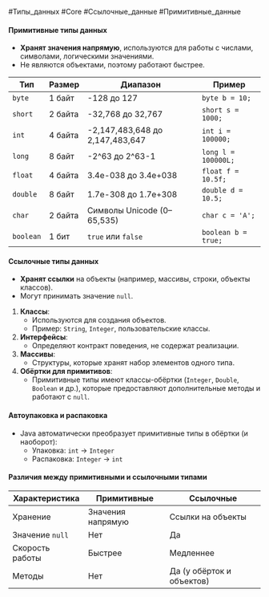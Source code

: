 #Типы_данных #Core #Ссылочные_данные #Примитивные_данные



#### **Примитивные типы данных**

- **Хранят значения напрямую**, используются для работы с числами, символами, логическими значениями.
- Не являются объектами, поэтому работают быстрее.

| **Тип**   | **Размер** | **Диапазон**                    | **Пример**          |
| --------- | ---------- | ------------------------------- | ------------------- |
| `byte`    | 1 байт     | -128 до 127                     | `byte b = 10;`      |
| `short`   | 2 байта    | -32,768 до 32,767               | `short s = 1000;`   |
| `int`     | 4 байта    | -2,147,483,648 до 2,147,483,647 | `int i = 100000;`   |
| `long`    | 8 байт     | -2^63 до 2^63-1                 | `long l = 100000L;` |
| `float`   | 4 байта    | 3.4e-038 до 3.4e+038            | `float f = 10.5f;`  |
| `double`  | 8 байт     | 1.7e-308 до 1.7e+308            | `double d = 10.5;`  |
| `char`    | 2 байта    | Символы Unicode (0–65,535)      | `char c = 'A';`     |
| `boolean` | 1 бит      | `true` или `false`              | `boolean b = true;` |

#### **Ссылочные типы данных**

- **Хранят ссылки** на объекты (например, массивы, строки, объекты классов).
- Могут принимать значение `null`.

1. **Классы**:
    - Используются для создания объектов.
    - Пример: `String`, `Integer`, пользовательские классы.
2. **Интерфейсы**:
    - Определяют контракт поведения, не содержат реализации.
3. **Массивы**:
    - Структуры, которые хранят набор элементов одного типа.
4. **Обёртки для примитивов**:
    - Примитивные типы имеют классы-обёртки (`Integer`, `Double`, `Boolean` и др.), которые предоставляют дополнительные методы и работают с `null`.
#### **Автоупаковка и распаковка**
- Java автоматически преобразует примитивные типы в обёртки (и наоборот):
    - Упаковка: `int` → `Integer`
    - Распаковка: `Integer` → `int`
#### **Различия между примитивными и ссылочными типами**

| **Характеристика** | **Примитивные**   | **Ссылочные**             |
| ------------------ | ----------------- | ------------------------- |
| Хранение           | Значения напрямую | Ссылки на объекты         |
| Значение `null`    | Нет               | Да                        |
| Скорость работы    | Быстрее           | Медленнее                 |
| Методы             | Нет               | Да (у обёрток и объектов) |
